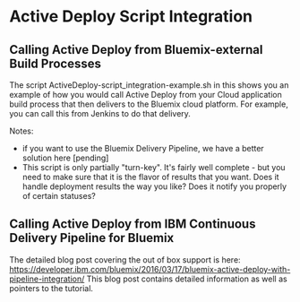 # Active Deploy Script Integration


## Calling Active Deploy from Bluemix-external Build Processes

The script ActiveDeploy-script_integration-example.sh in this shows you an example of how you would call Active Deploy from your Cloud application build process that then delivers to the Bluemix cloud platform. For example, you can call this from Jenkins to do that delivery.

Notes:
- if you want to use the Bluemix Delivery Pipeline, we have a better solution here [pending]
- This script is only partially "turn-key". It's fairly well complete - but you need to make sure that it is the flavor of results that you want. Does it handle deployment results the way you like? Does it notify you properly of certain statuses?

## Calling Active Deploy from IBM Continuous Delivery Pipeline for Bluemix

The detailed blog post covering the out of box support is here: 
https://developer.ibm.com/bluemix/2016/03/17/bluemix-active-deploy-with-pipeline-integration/
This blog post contains detailed information as well as pointers to the tutorial. 
